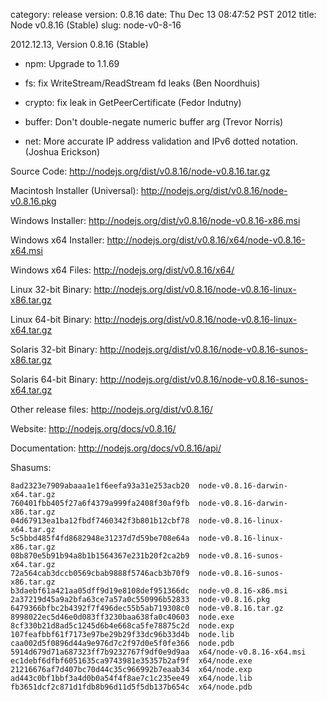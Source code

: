 category: release
version: 0.8.16
date: Thu Dec 13 08:47:52 PST 2012
title: Node v0.8.16 (Stable)
slug: node-v0-8-16

2012.12.13, Version 0.8.16 (Stable)

* npm: Upgrade to 1.1.69

* fs: fix WriteStream/ReadStream fd leaks (Ben Noordhuis)

* crypto: fix leak in GetPeerCertificate (Fedor Indutny)

* buffer: Don't double-negate numeric buffer arg (Trevor Norris)

* net: More accurate IP address validation and IPv6 dotted notation. (Joshua Erickson)


Source Code: http://nodejs.org/dist/v0.8.16/node-v0.8.16.tar.gz

Macintosh Installer (Universal): http://nodejs.org/dist/v0.8.16/node-v0.8.16.pkg

Windows Installer: http://nodejs.org/dist/v0.8.16/node-v0.8.16-x86.msi

Windows x64 Installer: http://nodejs.org/dist/v0.8.16/x64/node-v0.8.16-x64.msi

Windows x64 Files: http://nodejs.org/dist/v0.8.16/x64/

Linux 32-bit Binary: http://nodejs.org/dist/v0.8.16/node-v0.8.16-linux-x86.tar.gz

Linux 64-bit Binary: http://nodejs.org/dist/v0.8.16/node-v0.8.16-linux-x64.tar.gz

Solaris 32-bit Binary: http://nodejs.org/dist/v0.8.16/node-v0.8.16-sunos-x86.tar.gz

Solaris 64-bit Binary: http://nodejs.org/dist/v0.8.16/node-v0.8.16-sunos-x64.tar.gz

Other release files: http://nodejs.org/dist/v0.8.16/

Website: http://nodejs.org/docs/v0.8.16/

Documentation: http://nodejs.org/docs/v0.8.16/api/

Shasums:

```
8ad2323e7909abaaa1e1f6eefa93a31e253acb20  node-v0.8.16-darwin-x64.tar.gz
760401fbb405f27a6f4379a999fa2408f30af9fb  node-v0.8.16-darwin-x86.tar.gz
04d67913ea1ba12fbdf7460342f3b801b12cbf78  node-v0.8.16-linux-x64.tar.gz
5c5bbd485f4fd8682948e31237d7d59be708e64a  node-v0.8.16-linux-x86.tar.gz
08b870e5b91b94a8b1b1564367e231b20f2ca2b9  node-v0.8.16-sunos-x64.tar.gz
72a564cab3dccb0569cbab9888f5746acb3b70f9  node-v0.8.16-sunos-x86.tar.gz
b3daebf61a421aa05dff9d19e8108def951366dc  node-v0.8.16-x86.msi
2a37219d45a9a2bfa63ce7a57a0c550996b52833  node-v0.8.16.pkg
6479366bfbc2b4392f7f496dec55b5ab719308c0  node-v0.8.16.tar.gz
8998022ec5d46e0d083ff3230baa638fa0c40603  node.exe
8cf330b21d8ad5c1245d6b4e668ca5fe78875c2d  node.exp
107feafbbf61f7173e97be29b29f33dc96b33d4b  node.lib
caa002d5f0896d44a9e976d7c2f97d0e5f0fe366  node.pdb
5914d679d71a687323ff7b9232767f9df0e9d9aa  x64/node-v0.8.16-x64.msi
ec1debf6dfbf6051635ca9743981e35357b2af9f  x64/node.exe
21216676af7d407bc70d44c35c966992b7eaab34  x64/node.exp
ad443c0bf1bbf3a4d0b0a54f4f8ae7c1c235ee49  x64/node.lib
fb3651dcf2c871d1fdb8b96d11d5f5db137b654c  x64/node.pdb
```
